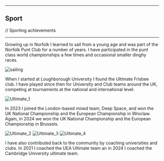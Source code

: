 ***
## Sport
// Sporting achievements

***

Growing up in Norfolk I learned to sail from a young age and was part of the Norfolk Punt Club for a number of years. I have participated in the punt class world championships a few times and occasional smaller dinghy races.

![sailing](https://john-savill.github.io/Media/sail2 "Sailing at the Punt World Championships")

When I started at Loughborough University I found the Ultimate Frisbee club. I have played since then for University and Club teams around the UK, competing at tournaments at the national and international level.

![Ultimate_1](https://john-savill.github.io/Media/space4.jpg "European Championships Semi Final 2023")

In 2023 I joined the London-based mixed team, Deep Space, and won the UK National Championship and the European Championship in Wroclaw. Again, in 2024 we won the UK National Championship and the European Championship in Brussels.

![Ultimate_2](https://john-savill.github.io/Media/space5.jpg "UK National Champions 2023")
![Ultimate_3](https://john-savill.github.io/Media/space2.jpg "European Champions 2023")
![Ultimate_4](https://john-savill.github.io/Media/space9.jpg "UK London Tour 2023")

I have also contributed back to the community by coaching universities and clubs. In 2021 I coached the UEA Ultimate team an in 2024 I coached the Cambridge University ultimate team.

